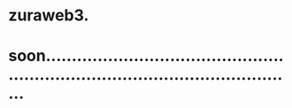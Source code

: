 # zuraweb3.
# soon......................................................................................................
